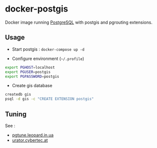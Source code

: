 # docker-postgis

Docker image running [PostgreSQL](https://hub.docker.com/_/postgres) with postgis and pgrouting extensions.

## Usage

* Start postgis : `docker-compose up -d`

* Configure environment (`~/.profile`)

```bash
export PGHOST=localhost
export PGUSER=postgis
export PGPASSWORD=postgis
```

* Create gis database

```bash
createdb gis
psql -d gis -c "CREATE EXTENSION postgis"
```

## Tuning

See :

* [pgtune.leopard.in.ua](http://pgtune.leopard.in.ua/)
* [urator.cybertec.at](http://pgconfigurator.cybertec.at/)

